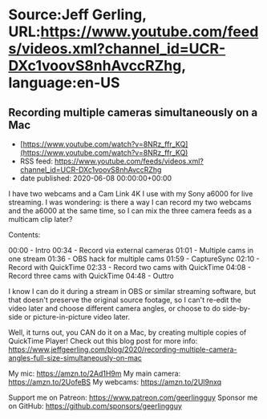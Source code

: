 # Source:Jeff Gerling, URL:https://www.youtube.com/feeds/videos.xml?channel_id=UCR-DXc1voovS8nhAvccRZhg, language:en-US

## Recording multiple cameras simultaneously on a Mac
 - [https://www.youtube.com/watch?v=8NRz_ffr_KQ](https://www.youtube.com/watch?v=8NRz_ffr_KQ)
 - RSS feed: https://www.youtube.com/feeds/videos.xml?channel_id=UCR-DXc1voovS8nhAvccRZhg
 - date published: 2020-06-08 00:00:00+00:00

I have two webcams and a Cam Link 4K I use with my Sony a6000 for live streaming. I was wondering: is there a way I can record my two webcams and the a6000 at the same time, so I can mix the three camera feeds as a multicam clip later?

Contents:

00:00 - Intro
00:34 - Record via external cameras
01:01 - Multiple cams in one stream
01:36 - OBS hack for multiple cams
01:59 - CaptureSync
02:10 - Record with QuickTime
02:33 - Record two cams with QuickTime
04:08 - Record three cams with QuickTime
04:48 - Outtro

I know I can do it during a stream in OBS or similar streaming software, but that doesn't preserve the original source footage, so I can't re-edit the video later and choose different camera angles, or choose to do side-by-side or picture-in-picture video later.

Well, it turns out, you CAN do it on a Mac, by creating multiple copies of QuickTime Player! Check out this blog post for more info: https://www.jeffgeerling.com/blog/2020/recording-multiple-camera-angles-full-size-simultaneously-on-mac

My mic: https://amzn.to/2Ad1H9m
My main camera: https://amzn.to/2UofeBS
My webcams: https://amzn.to/2Ul9nxq

Support me on Patreon: https://www.patreon.com/geerlingguy
Sponsor me on GitHub: https://github.com/sponsors/geerlingguy

